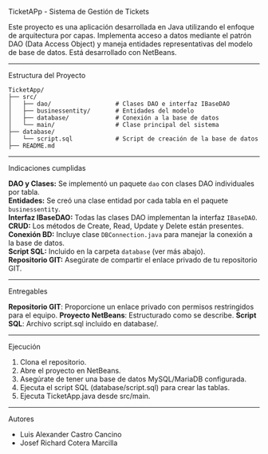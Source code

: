TicketAPp - Sistema de Gestión de Tickets

Este proyecto es una aplicación desarrollada en Java utilizando el enfoque de arquitectura por capas. Implementa acceso a datos mediante el patrón DAO (Data Access Object) y maneja entidades representativas del modelo de base de datos. Está desarrollado con NetBeans.

---

Estructura del Proyecto

```
TicketApp/
├── src/
│   ├── dao/                  # Clases DAO e interfaz IBaseDAO
│   ├── businessentity/       # Entidades del modelo
│   ├── database/             # Conexión a la base de datos
│   └── main/                 # Clase principal del sistema
├── database/
│   └── script.sql            # Script de creación de la base de datos
├── README.md
```

---

Indicaciones cumplidas

**DAO y Clases:** Se implementó un paquete `dao` con clases DAO individuales por tabla.  
**Entidades:** Se creó una clase entidad por cada tabla en el paquete `businessentity`.  
**Interfaz IBaseDAO:** Todas las clases DAO implementan la interfaz `IBaseDAO`.  
**CRUD:** Los métodos de Create, Read, Update y Delete están presentes.  
**Conexión BD:** Incluye clase `DBConnection.java` para manejar la conexión a la base de datos.  
**Script SQL:** Incluido en la carpeta `database` (ver más abajo).  
**Repositorio GIT:** Asegúrate de compartir el enlace privado de tu repositorio GIT.

---
Entregables

**Repositorio GIT**: Proporcione un enlace privado con permisos restringidos para el equipo.
**Proyecto NetBeans**: Estructurado como se describe.
**Script SQL**: Archivo script.sql incluido en database/.

---

Ejecución

1. Clona el repositorio.
2. Abre el proyecto en NetBeans.
3. Asegúrate de tener una base de datos MySQL/MariaDB configurada.
4. Ejecuta el script SQL (database/script.sql) para crear las tablas.
5. Ejecuta TicketApp.java desde src/main.

---

Autores

- Luis Alexander Castro Cancino
- Josef Richard Cotera Marcilla
